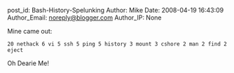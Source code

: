 post_id: Bash-History-Spelunking
Author: Mike
Date: 2008-04-19 16:43:09
Author_Email: noreply@blogger.com
Author_IP: None

Mine came out:

`20 nethack
6 vi
5 ssh
5 ping
5 history
3 mount
3 cshore
2 man
2 find
2 eject`

Oh Dearie Me!
